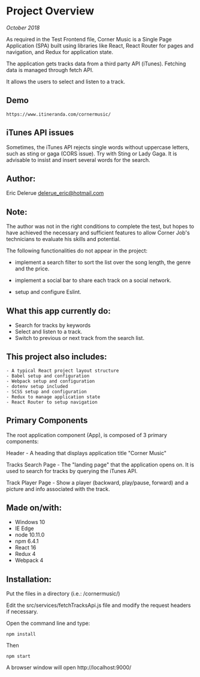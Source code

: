 # Project Overview

*October 2018*

As required in the Test Frontend file, Corner Music is a Single Page Application (SPA) built using libraries like React, React Router for pages and navigation, and Redux for application state. 

The application gets tracks data from a third party API (iTunes). Fetching data is managed through fetch API. 

It allows the users to select and listen to a track.

## Demo

	https://www.itineranda.com/cornermusic/

## iTunes API issues

Sometimes, the iTunes API rejects single words without uppercase letters, such as sting or gaga (CORS issue). Try with Sting or Lady Gaga. It is advisable to insist and insert several words for the search.

## Author: 

Eric Delerue
delerue_eric@hotmail.com

## Note: 

The author was not in the right conditions to complete the test, but hopes to have achieved the necessary and sufficient features to allow Corner Job's technicians to evaluate his skills and potential.

The following functionalities do not appear in the project:

- implement a search filter to sort the list over the song length, the genre and the price. 

- implement a social bar to share each track on a social network. 

- setup and configure Eslint.

## What this app currently do:

- Search for tracks by keywords
- Select and listen to a track. 
- Switch to previous or next track from the search list.

## This project also includes:

	- A typical React project layout structure
	- Babel setup and configuration
	- Webpack setup and configuration 
	- dotenv setup included
	- SCSS setup and configuration
	- Redux to manage application state
	- React Router to setup navigation

## Primary Components

The root application component (App), is composed of 3 primary components:

Header 
	- A heading that displays application title "Corner Music"

Tracks Search Page 
	- The "landing page" that the application opens on. It is used to search for tracks by querying the iTunes API.

Track Player Page 
	- Show a player (backward, play/pause, forward) and a picture and info associated with the track. 

## Made on/with:

  - Windows 10
  - IE Edge
  - node 10.11.0
  - npm 6.4.1
  - React 16
  - Redux 4
  - Webpack 4

## Installation:

Put the files in a directory (i.e.: /cornermusic/)

Edit the src/services/fetchTracksApi.js file and modify the request headers if necessary.

Open the command line and type: 

	npm install

Then

	npm start 

A browser window will open http://localhost:9000/

